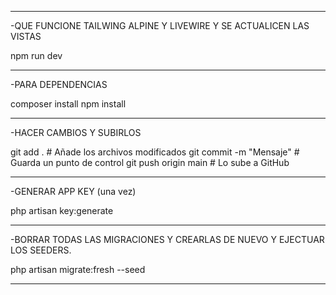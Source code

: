 ___________________________________________________________________________________

-QUE FUNCIONE TAILWING ALPINE Y LIVEWIRE Y SE ACTUALICEN LAS VISTAS

npm run dev
___________________________________________________________________________________

-PARA DEPENDENCIAS

composer install
npm install
___________________________________________________________________________________

-HACER CAMBIOS Y SUBIRLOS

git add .                 # Añade los archivos modificados
git commit -m "Mensaje"   # Guarda un punto de control
git push origin main      # Lo sube a GitHub
___________________________________________________________________________________

-GENERAR APP KEY (una vez)

php artisan key:generate
___________________________________________________________________________________

-BORRAR TODAS LAS MIGRACIONES Y CREARLAS DE NUEVO Y EJECTUAR LOS SEEDERS.

php artisan migrate:fresh --seed
___________________________________________________________________________________
